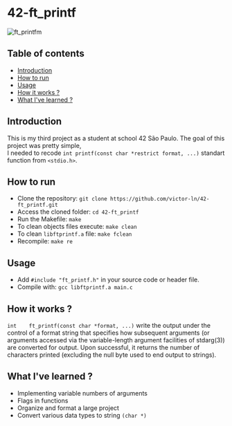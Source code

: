 # 42-ft_printf

![ft_printfm](https://user-images.githubusercontent.com/81260589/183134464-29c8c081-0ef4-476d-a9bf-d6b0953bd40e.png)

## Table of contents

- [Introduction](#Introduction)
- [How to run](#How-to-run)
- [Usage](#Usage)
- [How it works ?](#How-it-works-?)
- [What I've learned ?](#What-I've-learned-?)

## Introduction
This is my third project as a student at school 42 São Paulo. 
The goal of this project was pretty simple, <br> I needed to recode `int printf(const char *restrict format, ...)` standart function from `<stdio.h>`.

## How to run

- Clone the repository:
`git clone https://github.com/victor-ln/42-ft_printf.git`
- Access the cloned folder:
`cd 42-ft_printf`
- Run the Makefile:
`make`
- To clean objects files execute:
`make clean`
- To clean `libftprintf.a` file:
`make fclean`
- Recompile:
`make re`

## Usage

- Add `#include "ft_printf.h"` in your source code or header file.
- Compile with:
``gcc libftprintf.a main.c``

## How it works ?

`int	ft_printf(const char *format, ...)` write the output under the control of a
format string that specifies how subsequent arguments (or
arguments accessed via the variable-length argument facilities of
stdarg(3)) are converted for output. Upon successful, it returns the number of characters printed 
(excluding the null byte used to end output to strings).

## What I've learned ?

- Implementing variable numbers of arguments
- Flags in functions
- Organize and format a large project
- Convert various data types to string `(char *)`
